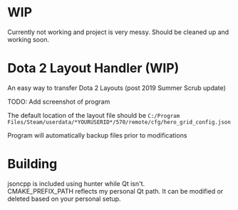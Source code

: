 # WIP
Currently not working and project is very messy. Should be cleaned up and working soon.

# Dota 2 Layout Handler (WIP)
An easy way to transfer Dota 2 Layouts (post 2019 Summer Scrub update)

TODO: Add screenshot of program

The default location of the layout file should be `C:/Program Files/Steam/userdata/*YOURUSERID*/570/remote/cfg/hero_grid_config.json`

Program will automatically backup files prior to modifications

# Building
jsoncpp is included using hunter while Qt isn't.\
CMAKE_PREFIX_PATH reflects my personal Qt path. It can be modified or deleted based on your personal setup.
